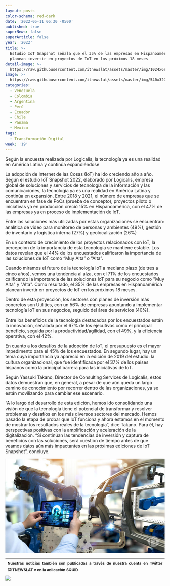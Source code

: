 ```yaml
---
layout: posts
color-schema: red-dark
date: '2022-05-11 06:30 -0500'
published: true
superNews: false
superArticle: false
year: '2022'
title: >-
  Estudio IoT Snapshot señala que el 35% de las empresas en Hispanoamérica
  planean invertir en proyectos de IoT en los próximos 18 meses
detail-image: >-
  https://raw.githubusercontent.com/itnewslat/assets/master/img/1024x680/IOT-g.jpg
image: >-
  https://raw.githubusercontent.com/itnewslat/assets/master/img/540x320/IOT-p.jpg
categories:
  - Venezuela
  - Colombia
  - Argentina
  - Perú
  - Ecuador
  - Chile
  - Panama
  - Mexico
tags:
  - Transformación Digital
week: '19'
---
```

Según la encuesta realizada por Logicalis, la tecnología ya es una realidad en América Latina y continúa expandiéndose
 
La adopción de Internet de las Cosas (IoT) ha ido creciendo año a año. Según el estudio IoT Snapshot 2022, elaborado por Logicalis, empresa global de soluciones y servicios de tecnología de la información y las comunicaciones, la tecnología ya es una realidad en América Latina y continúa en expansión. Entre 2018 y 2021, el número de empresas que se encuentran en fase de PoCs (prueba de concepto), proyectos piloto o iniciativas ya en producción creció 15% en Hispanoamérica, con el 47% de las empresas ya en proceso de implementación de IoT.
 
Entre las soluciones más utilizadas por estas organizaciones se encuentran: analítica de video para monitoreo de personas y ambientes (49%), gestión de inventario y logística interna (27%) y geolocalización (26%)
 
En un contexto de crecimiento de los proyectos relacionados con IoT, la percepción de la importancia de esta tecnología se mantiene estable. Los datos revelan que el 44% de los encuestados calificaron la importancia de las soluciones de IoT como “Muy Alta” o “Alta”.
 
Cuando miramos el futuro de la tecnología IoT a mediano plazo (de tres a cinco años), vemos una tendencia al alza, con el 71% de los encuestados calificando la importancia de las soluciones IoT para su negocio como "Muy Alta" y "Alta". Como resultado, el 35% de las empresas en Hispanoamérica planean invertir en proyectos de IoT en los próximos 18 meses.
 
Dentro de esta proyección, los sectores con planes de inversión más concretos son Utilities, con un 56% de empresas apuntando a implementar tecnología IoT en sus negocios, seguido del área de servicios (40%).
 
Entre los beneficios de la tecnología destacados por los encuestados están la innovación, señalada por el 67% de los ejecutivos como el principal beneficio, seguida por la productividad/agilidad, con el 49%, y la eficiencia operativa, con el 42%.
 
En cuanto a los desafíos de la adopción de IoT, el presupuesto es el mayor impedimento para el 45% de los encuestados. En segundo lugar, hay un tema cuya importancia ya apareció en la edición de 2019 del estudio: la cultura organizacional, que fue identificada por el 37% de los países hispanos como la principal barrera para las iniciativas de IoT.
 
Según Yassuki Takano, Director de Consulting Services de Logicalis, estos datos demuestran que, en general, a pesar de que aún queda un largo camino de conocimiento por recorrer dentro de las organizaciones, ya se están movilizando para cambiar ese escenario.
 
“A lo largo del desarrollo de esta edición, hemos ido consolidando una visión de que la tecnología tiene el potencial de transformar y resolver problemas y desafíos en los más diversos sectores del mercado. Hemos pasado la etapa de probar que IoT funciona y ahora estamos en el momento de mostrar los resultados reales de la tecnología”, dice Takano. Para él, hay perspectivas positivas con la amplificación y aceleración de la digitalización. “Si continúan las tendencias de inversión y captura de beneficios con las soluciones, será cuestión de tiempo antes de que veamos datos aún más impactantes en las próximas ediciones de IoT Snapshot”, concluye.
 
![](https://raw.githubusercontent.com/itnewslat/assets/master/img/540x320/IOT-p.jpg)

<table style="height: 42px;" width="569">
<tbody>
<tr>
<td style="text-align: justify;"><sub><strong>Nuestras noticias también son publicadas a través de nuestra cuenta en Twitter <a href="https://twitter.com/itnewslat?lang=es">@ITNEWSLAT</a> y en la aplicación <a href="https://squidapp.co/en/">SQUID</a></strong></sub></td>
</tr>
</tbody>
</table>

<img src="https://tracker.metricool.com/c3po.jpg?hash=56f88a41e39ab42c063cc51676587a04"/>